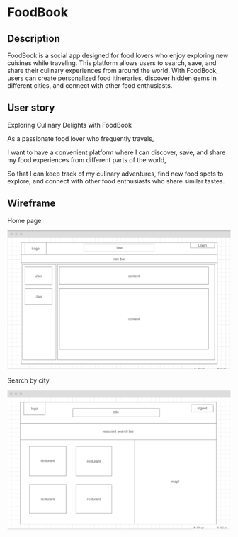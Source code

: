 # FoodBook

## Description
FoodBook is a social app designed for food lovers who enjoy exploring new cuisines while traveling. This platform allows users to search, save, and share their culinary experiences from around the world. With FoodBook, users can create personalized food itineraries, discover hidden gems in different cities, and connect with other food enthusiasts.

## User story
Exploring Culinary Delights with FoodBook

As a passionate food lover who frequently travels,

I want to have a convenient platform where I can discover, save, and share my food experiences from different parts of the world,

So that I can keep track of my culinary adventures, find new food spots to explore, and connect with other food enthusiasts who share similar tastes.



## Wireframe

Home page

![alt text](/Assets/image.png)

Search by city

![alt text](/Assets/image-1.png)
